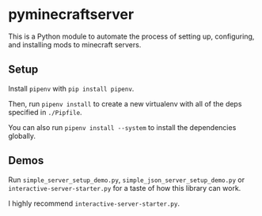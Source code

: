 # pyminecraftserver

This is a Python module to automate the process of setting up, configuring, and installing mods to minecraft servers.

## Setup

Install `pipenv` with `pip install pipenv`.

Then, run `pipenv install` to create a new virtualenv with all of the deps specified in `./Pipfile`.

You can also run `pipenv install --system` to install the dependencies globally.

## Demos

Run `simple_server_setup_demo.py`, `simple_json_server_setup_demo.py` or `interactive-server-starter.py` for a taste of how this library can work.

I highly recommend `interactive-server-starter.py`.
